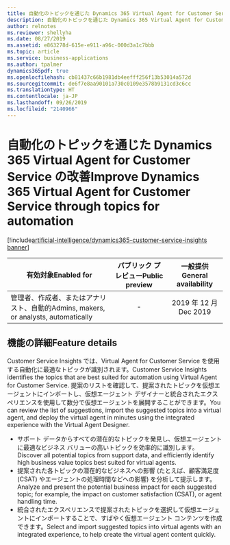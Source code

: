 ```yaml
---
title: 自動化のトピックを通じた Dynamics 365 Virtual Agent for Customer Service の改善
description: 自動化のトピックを通じた Dynamics 365 Virtual Agent for Customer Service の改善
author: relnotes
ms.reviewer: shellyha
ms.date: 08/27/2019
ms.assetid: e863278d-615e-e911-a96c-000d3a1c7bbb
ms.topic: article
ms.service: business-applications
ms.author: tpalmer
dynamics365pdf: true
ms.openlocfilehash: cb81437c66b1981db4eefff256f13b53014a572d
ms.sourcegitcommit: de6f7e8aa90101a730c0109e3578b9131cd3c6cc
ms.translationtype: HT
ms.contentlocale: ja-JP
ms.lasthandoff: 09/26/2019
ms.locfileid: "2140966"
---
```

# <a name="improve-dynamics-365-virtual-agent-for-customer-service-through-topics-for-automation"></a><span data-ttu-id="17c82-103">自動化のトピックを通じた Dynamics 365 Virtual Agent for Customer Service の改善</span><span class="sxs-lookup"><span data-stu-id="17c82-103">Improve Dynamics 365 Virtual Agent for Customer Service through topics for automation</span></span>
[!include[artificial-intelligence/dynamics365-customer-service-insights banner](../includes/artificial-intelligence/dynamics365-customer-service-insights.md)]

| <span data-ttu-id="17c82-104">有効対象</span><span class="sxs-lookup"><span data-stu-id="17c82-104">Enabled for</span></span>    |  <span data-ttu-id="17c82-105">パブリック プレビュー</span><span class="sxs-lookup"><span data-stu-id="17c82-105">Public preview</span></span> | <span data-ttu-id="17c82-106">一般提供</span><span class="sxs-lookup"><span data-stu-id="17c82-106">General availability</span></span> | 
| ---------- | :----------: |:----------: |
|<span data-ttu-id="17c82-107">管理者、作成者、またはアナリスト、自動的</span><span class="sxs-lookup"><span data-stu-id="17c82-107">Admins, makers, or analysts, automatically</span></span>|-| <span data-ttu-id="17c82-108">2019 年 12 月</span><span class="sxs-lookup"><span data-stu-id="17c82-108">Dec 2019</span></span>|






## <a name="feature-details"></a><span data-ttu-id="17c82-109">機能の詳細</span><span class="sxs-lookup"><span data-stu-id="17c82-109">Feature details</span></span>
<!--feature detail start -->
<span data-ttu-id="17c82-110">Customer Service Insights では、Virtual Agent for Customer Service を使用する自動化に最適なトピックが識別されます。</span><span class="sxs-lookup"><span data-stu-id="17c82-110">Customer Service Insights identifies the topics that are best suited for automation using Virtual Agent for Customer Service.</span></span> <span data-ttu-id="17c82-111">提案のリストを確認して、提案されたトピックを仮想エージェントにインポートし、仮想エージェント デザイナーと統合されたエクスペリエンスを使用して数分で仮想エージェントを展開することができます。</span><span class="sxs-lookup"><span data-stu-id="17c82-111">You can review the list of suggestions, import the suggested topics into a virtual agent, and deploy the virtual agent in minutes using the integrated experience with the Virtual Agent Designer.</span></span> 

- <span data-ttu-id="17c82-112">サポート データからすべての潜在的なトピックを発見し、仮想エージェントに最適なビジネス バリューの高いトピックを効率的に識別します。</span><span class="sxs-lookup"><span data-stu-id="17c82-112">Discover all potential topics from support data, and efficiently identify high business value topics best suited for virtual agents.</span></span>  
-  <span data-ttu-id="17c82-113">提案された各トピックの潜在的なビジネスへの影響 (たとえば、顧客満足度 (CSAT) やエージェントの処理時間などへの影響) を分析して提示します。</span><span class="sxs-lookup"><span data-stu-id="17c82-113">Analyze and present the potential business impact for each suggested topic; for example, the impact on customer satisfaction (CSAT), or agent handling time.</span></span>  
-  <span data-ttu-id="17c82-114">統合されたエクスペリエンスで提案されたトピックを選択して仮想エージェントにインポートすることで、すばやく仮想エージェント コンテンツを作成できます。</span><span class="sxs-lookup"><span data-stu-id="17c82-114">Select and import suggested topics into virtual agents with an integrated experience, to help create the virtual agent content quickly.</span></span>
<!--feature detail end -->











